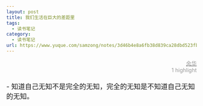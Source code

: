 ```yaml
---
layout: post
title: 我们生活在巨大的差距里
tags:
  - 读书笔记
category:
  - 读书笔记
url: https://www.yuque.com/samzong/notes/3d46b4e8a6fb38d839ca28dbd523fb89
---
```


<?xml version="1.0" encoding="UTF-8"?>

<!DOCTYPE html PUBLIC "-//W3C//DTD XHTML 1.0 Transitional//EN" "http://www.w3.org/TR/xhtml1/DTD/xhtml1-transitional.dtd">

<html><head><meta http-equiv="Content-Type" content="text/html; charset=UTF-8"/><meta name="exporter-version" content="Evernote Mac 9.4.3 (461087)"/><meta name="created" content="2016-03-29 10:52:25 +0000"/><meta name="updated" content="2016-03-29 10:52:25 +0000"/><meta name="content-class" content="net.toolinbox.iKindle.evernote"/><title>我们生活在巨大的差距里</title></head><body>
<div style="text-align: right;"><span style="color: rgb(153, 153, 153);"><a href="https://www.amazon.cn/s/ref=as_li_ss_tl?_encoding=UTF8&amp;camp=536&amp;creative=3132&amp;field-keywords=%E6%88%91%E4%BB%AC%E7%94%9F%E6%B4%BB%E5%9C%A8%E5%B7%A8%E5%A4%A7%E7%9A%84%E5%B7%AE%E8%B7%9D%E9%87%8C&amp;linkCode=ur2&amp;tag=llll1-23&amp;url=search-alias%3Dbooks"><span style="color: rgb(153, 153, 153);">余华</span></a></span></div>
<div style="text-align: right;"><span style="color: rgb(153, 153, 153);">1 highlight</span></div>
<div><span style="font-size: 18px;"><br/></span></div>
<div><span style="font-size: 18px;">- 知道自己无知不是完全的无知，完全的无知是不知道自己无知的无知。</span></div>
<div><span style="font-size: 18px;"><br/></span></div>
</body></html>

